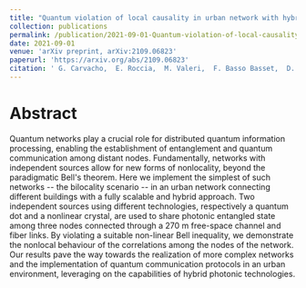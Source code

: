 ```yaml
---
title: "Quantum violation of local causality in urban network with hybrid photonic technologies"
collection: publications
permalink: /publication/2021-09-01-Quantum-violation-of-local-causality-in-urban-network-with-hybrid-photonic-technologies
date: 2021-09-01
venue: 'arXiv preprint, arXiv:2109.06823'
paperurl: 'https://arxiv.org/abs/2109.06823'
citation: ' G. Carvacho,  E. Roccia,  M. Valeri,  F. Basso Basset,  D. Poderini,  C. Pardo,  E. Polino,  L. Carosini,  M. Rota,  J. Neuwirth,  S. Silva,  A. Rastelli,  N. Spagnolo,  R. Chaves,  R. Trotta,  F. Sciarrino,  arXiv preprint, arXiv:2109.06823 (2021).'
---
```

# Abstract

Quantum networks play a crucial role for distributed quantum information processing, enabling the establishment of entanglement and quantum communication among distant nodes. Fundamentally, networks with independent sources allow for new forms of nonlocality, beyond the paradigmatic Bell's theorem. Here we implement the simplest of such networks -- the bilocality scenario -- in an urban network connecting different buildings with a fully scalable and hybrid approach. Two independent sources using different technologies, respectively a quantum dot and a nonlinear crystal, are used to share photonic entangled state among three nodes connected through a 270 m free-space channel and fiber links. By violating a suitable non-linear Bell inequality, we demonstrate the nonlocal behaviour of the correlations among the nodes of the network. Our results pave the way towards the realization of more complex networks and the implementation of quantum communication protocols in an urban environment, leveraging on the capabilities of hybrid photonic technologies.

